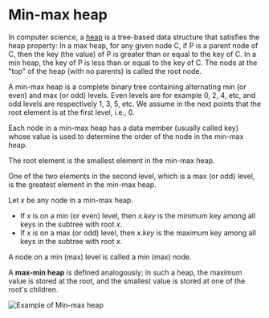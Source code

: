 # Min-max heap

In computer science, a [heap](https://en.wikipedia.org/wiki/Heap_(data_structure)) is a tree-based data structure that satisfies the heap property: In a max heap, for any given node C, if P is a parent node of C, then the key (the value) of P is greater than or equal to the key of C. In a min heap, the key of P is less than or equal to the key of C. The node at the "top" of the heap (with no parents) is called the root node.

A min-max heap is a complete binary tree containing alternating min (or even) and max (or odd) levels. Even levels are for example 0, 2, 4, etc, and odd levels are respectively 1, 3, 5, etc. We assume in the next points that the root element is at the first level, i.e., 0.

Each node in a min-max heap has a data member (usually called key) whose value is used to determine the order of the node in the min-max heap.

The root element is the smallest element in the min-max heap.

One of the two elements in the second level, which is a max (or odd) level, is the greatest element in the min-max heap.

Let *x* be any node in a min-max heap.

- If *x* is on a min (or even) level, then *x.key* is the minimum key among all keys in the subtree with root *x*.
- If *x* is on a max (or odd) level, then *x.key* is the maximum key among all keys in the subtree with root *x*.

A node on a min (max) level is called a min (max) node.

A **max-min heap** is defined analogously; in such a heap, the maximum value is stored at the root, and the smallest value is stored at one of the root's children.

![Example of Min-max heap](https://upload.wikimedia.org/wikipedia/commons/5/50/Min-max_heap.jpg)
